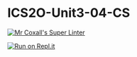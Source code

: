# ICS2O-Unit3-04-CS

[![Mr Coxall's Super Linter](https://github.com/Youngwook-Go/ICS2O-Unit3-04-CS/workflows/Mr%20Coxall's%20Super%20Linter/badge.svg)](https://github.com/Youngwook-Go/ICS2O-Unit3-04-CS/actions)

[![Run on Repl.it](https://repl.it/badge/github/Youngwook-Go/ICS2O-Unit3-04-CS)](https://repl.it/github/Youngwook-Go/ICS2O-Unit3-04-CS)
